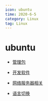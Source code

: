 ```yaml
---
icon: ubuntu
time: 2020-6-5
category: Linux
tag: Linux
---
```


# ubuntu

- [管理包](manage.md)

- [开发软件](debug.md)

- [网络服务器相关](webserver.md)

- [语言切换](lang.md)
